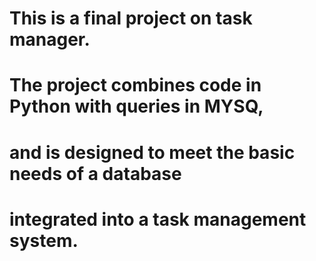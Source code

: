 # This is a final project on task manager.
# The project combines code in Python with queries in MYSQ,
# and is designed to meet the basic needs of a database
# integrated into a task management system.
